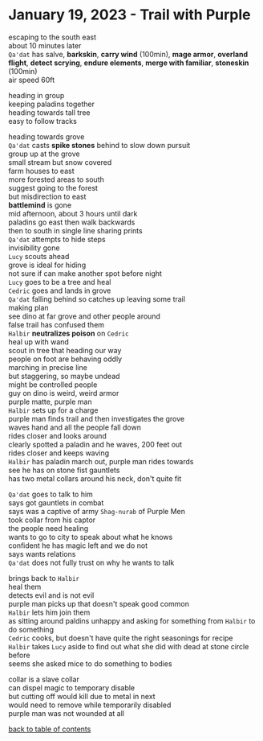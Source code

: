 # January 19, 2023 - Trail with Purple

escaping to the south east  
about 10 minutes later  
`Qa'dat` has salve, **barkskin**, **carry wind** (100min), **mage armor**, **overland flight**, **detect scrying**, **endure elements**, **merge with familiar**, **stoneskin** (100min)  
air speed 60ft  

heading in group  
keeping paladins together  
heading towards tall tree  
easy to follow tracks  

heading towards grove  
`Qa'dat` casts **spike stones** behind to slow down pursuit  
group up at the grove  
small stream but snow covered  
farm houses to east  
more forested areas to south  
suggest going to the forest  
but misdirection to east  
**battlemind** is gone  
mid afternoon, about 3 hours until dark  
paladins go east then walk backwards  
then to south in single line sharing prints  
`Qa'dat` attempts to hide steps  
invisibility gone  
`Lucy` scouts ahead  
grove is ideal for hiding  
not sure if can make another spot before night  
`Lucy` goes to be a tree and heal  
`Cedric` goes and lands in grove  
`Qa'dat` falling behind so catches up leaving some trail  
making plan  
see dino at far grove and other people around  
false trail has confused them  
`Halbir` **neutralizes poison** on `Cedric`  
heal up with wand  
scout in tree that heading our way  
people on foot are behaving oddly  
marching in precise line  
but staggering, so maybe undead  
might be controlled people  
guy on dino is weird, weird armor  
purple matte, purple man  
`Halbir` sets up for a charge  
purple man finds trail and then investigates the grove  
waves hand and all the people fall down  
rides closer and looks around  
clearly spotted a paladin and he waves, 200 feet out  
rides closer and keeps waving  
`Halbir` has paladin march out, purple man rides towards  
see he has on stone fist gauntlets  
has two metal collars around his neck, don't quite fit  

`Qa'dat` goes to talk to him  
says got gauntlets in combat  
says was a captive of army
`Shag-nurab` of Purple Men  
took collar from his captor  
the people need healing  
wants to go to city to speak about what he knows  
confident he has magic left and we do not  
says wants relations  
`Qa'dat` does not fully trust on why he wants to talk  

brings back to `Halbir`  
heal them  
detects evil and is not evil  
purple man picks up that doesn't speak good common  
`Halbir` lets him join them  
as sitting around paldins unhappy and asking for something from `Halbir` to do something  
`Cedric` cooks, but doesn't have quite the right seasonings for recipe  
`Halbir` takes `Lucy` aside to find out what she did with dead at stone circle before  
seems she asked mice to do something to bodies  

collar is a slave collar  
can dispel magic to temporary disable  
but cutting off would kill due to metal in next  
would need to remove while temporarily disabled  
purple man was not wounded at all  


[back to table of contents](/sessions/README.md)

